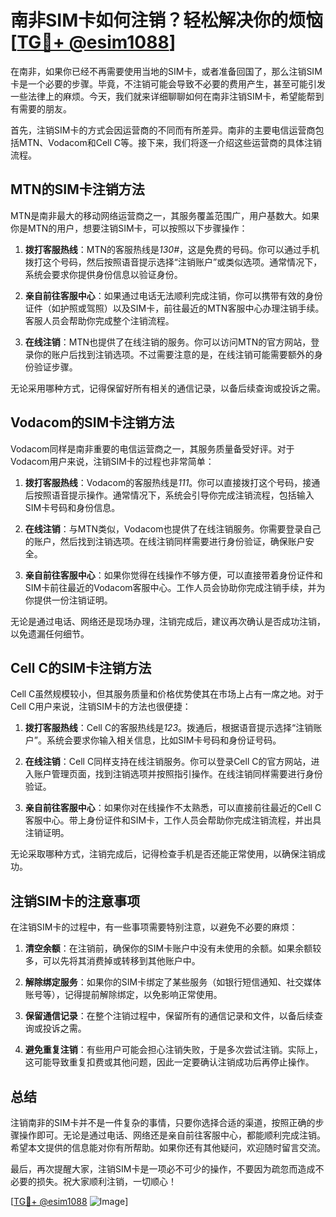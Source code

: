 # 南非SIM卡如何注销？轻松解决你的烦恼[[TG💪+ @esim1088](https://t.me/s/esim1088)]

在南非，如果你已经不再需要使用当地的SIM卡，或者准备回国了，那么注销SIM卡是一个必要的步骤。毕竟，不注销可能会导致不必要的费用产生，甚至可能引发一些法律上的麻烦。今天，我们就来详细聊聊如何在南非注销SIM卡，希望能帮到有需要的朋友。

首先，注销SIM卡的方式会因运营商的不同而有所差异。南非的主要电信运营商包括MTN、Vodacom和Cell C等。接下来，我们将逐一介绍这些运营商的具体注销流程。

## MTN的SIM卡注销方法

MTN是南非最大的移动网络运营商之一，其服务覆盖范围广，用户基数大。如果你是MTN的用户，想要注销SIM卡，可以按照以下步骤操作：

1. **拨打客服热线**：MTN的客服热线是*130#*，这是免费的号码。你可以通过手机拨打这个号码，然后按照语音提示选择“注销账户”或类似选项。通常情况下，系统会要求你提供身份信息以验证身份。

2. **亲自前往客服中心**：如果通过电话无法顺利完成注销，你可以携带有效的身份证件（如护照或驾照）以及SIM卡，前往最近的MTN客服中心办理注销手续。客服人员会帮助你完成整个注销流程。

3. **在线注销**：MTN也提供了在线注销的服务。你可以访问MTN的官方网站，登录你的账户后找到注销选项。不过需要注意的是，在线注销可能需要额外的身份验证步骤。

无论采用哪种方式，记得保留好所有相关的通信记录，以备后续查询或投诉之需。

## Vodacom的SIM卡注销方法

Vodacom同样是南非重要的电信运营商之一，其服务质量备受好评。对于Vodacom用户来说，注销SIM卡的过程也非常简单：

1. **拨打客服热线**：Vodacom的客服热线是*111*。你可以直接拨打这个号码，接通后按照语音提示操作。通常情况下，系统会引导你完成注销流程，包括输入SIM卡号码和身份信息。

2. **在线注销**：与MTN类似，Vodacom也提供了在线注销服务。你需要登录自己的账户，然后找到注销选项。在线注销同样需要进行身份验证，确保账户安全。

3. **亲自前往客服中心**：如果你觉得在线操作不够方便，可以直接带着身份证件和SIM卡前往最近的Vodacom客服中心。工作人员会协助你完成注销手续，并为你提供一份注销证明。

无论是通过电话、网络还是现场办理，注销完成后，建议再次确认是否成功注销，以免遗漏任何细节。

## Cell C的SIM卡注销方法

Cell C虽然规模较小，但其服务质量和价格优势使其在市场上占有一席之地。对于Cell C用户来说，注销SIM卡的方法也很便捷：

1. **拨打客服热线**：Cell C的客服热线是*123*。拨通后，根据语音提示选择“注销账户”。系统会要求你输入相关信息，比如SIM卡号码和身份证号码。

2. **在线注销**：Cell C同样支持在线注销服务。你可以登录Cell C的官方网站，进入账户管理页面，找到注销选项并按照指引操作。在线注销同样需要进行身份验证。

3. **亲自前往客服中心**：如果你对在线操作不太熟悉，可以直接前往最近的Cell C客服中心。带上身份证件和SIM卡，工作人员会帮助你完成注销流程，并出具注销证明。

无论采取哪种方式，注销完成后，记得检查手机是否还能正常使用，以确保注销成功。

## 注销SIM卡的注意事项

在注销SIM卡的过程中，有一些事项需要特别注意，以避免不必要的麻烦：

1. **清空余额**：在注销前，确保你的SIM卡账户中没有未使用的余额。如果余额较多，可以先将其消费掉或转移到其他账户中。

2. **解除绑定服务**：如果你的SIM卡绑定了某些服务（如银行短信通知、社交媒体账号等），记得提前解除绑定，以免影响正常使用。

3. **保留通信记录**：在整个注销过程中，保留所有的通信记录和文件，以备后续查询或投诉之需。

4. **避免重复注销**：有些用户可能会担心注销失败，于是多次尝试注销。实际上，这可能导致重复扣费或其他问题，因此一定要确认注销成功后再停止操作。

## 总结

注销南非的SIM卡并不是一件复杂的事情，只要你选择合适的渠道，按照正确的步骤操作即可。无论是通过电话、网络还是亲自前往客服中心，都能顺利完成注销。希望本文提供的信息能对你有所帮助。如果你还有其他疑问，欢迎随时留言交流。

最后，再次提醒大家，注销SIM卡是一项必不可少的操作，不要因为疏忽而造成不必要的损失。祝大家顺利注销，一切顺心！

[[TG💪+ @esim1088](https://t.me/s/esim1088) ![Image](https://i.postimg.cc/4NQfJmqS/Snipaste-2025-05-13-00-14-12.png)]